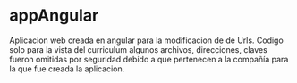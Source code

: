 # appAngular
Aplicacion web creada en angular para la modificacion de de Urls.
Codigo solo para la vista del curriculum algunos archivos, direcciones, claves fueron omitidas por seguridad debido a que pertenecen a la compañía para la que fue creada la aplicacion.
